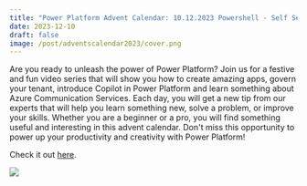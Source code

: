 ```yaml
---
title: "Power Platform Advent Calendar: 10.12.2023 Powershell - Self Service Purchase"
date: 2023-12-10
draft: false
image: /post/adventscalendar2023/cover.png
---
```


Are you ready to unleash the power of Power Platform? Join us for a festive and fun video series that will show you how to create amazing apps, govern your tenant, introduce Copilot in Power Platform and learn something about Azure Communication Services. Each day, you will get a new tip from our experts that will help you learn something new, solve a problem, or improve your skills. Whether you are a beginner or a pro, you will find something useful and interesting in this advent calendar. Don't miss this opportunity to power up your productivity and creativity with Power Platform!

Check it out [here](https://youtu.be/L1USharcRxg).

[![](video.png)](https://youtu.be/L1USharcRxg)